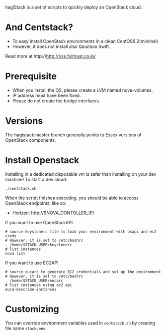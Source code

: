 hagiStack is a set of scripts to quickly deploy an OpenStack cloud.

# And Centstack?

* To easy install OpenStack environments in a clean CentOS6.2(minimal)
* However, it does not install also Qauntum Swift.

Read more at http://http://oss.fulltrust.co.jp/

# Prerequisite

* When you install the OS, please create a LVM named nova-volumes.
* IP address must have been fixed.
* Please do not create the bridge interfaces.

# Versions

The hagistack master branch generally points to Essex versions of OpenStack components.

# Install Openstack

Installing in a dedicated disposable vm is safer than installing on your dev machine!  To start a dev cloud:

    ./centstack.sh

When the script finishes executing, you should be able to access OpenStack endpoints, like so:

* Horizon: http://$NOVA_CONTOLLER_IP/

If you want to use OpenStackAPI

    # source keystonerc file to load your environment with osapi and ec2 creds
    # However, it is set to /etc/bashrc
    . /home/$STACK_USER/keystonerc
    # list instances
    nova list

If you want to use EC2API

    # source eucarc to generate EC2 credentials and set up the environment
    # However, it is set to /etc/bashrc
    . /home/$STACK_USER/eucarc
    # list instances using ec2 api
    euca-describe-instances

# Customizing

You can override environment variables used in `centstack.sh` by creating file name `stack.env`.

